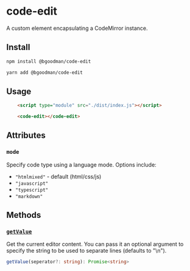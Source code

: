# code-edit

A custom element encapsulating a CodeMirror instance.

## Install

```bash
npm install @bgoodman/code-edit

yarn add @bgoodman/code-edit
```

## Usage

```html
    <script type="module" src="./dist/index.js"></script>

    <code-edit></code-edit>
```

## Attributes

### `mode`

Specify code type using a language mode.  Options include:

+ `"htmlmixed"` - default (html/css/js)
+ `"javascript"`
+ `"typescript"`
+ `"markdown"`

## Methods

### [`getValue`](https://codemirror.net/doc/manual.html#getValue)

Get the current editor content.  You can pass it an optional argument to specify the string to be used to separate lines (defaults to "\n").

```typescript
getValue(seperator?: string): Promise<string>
```
